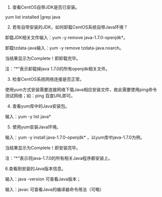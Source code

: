 1. 查看CentOS自带JDK是否已安装。

yum list installed |grep java

2. 若有自带安装的JDK，如何卸载CentOS系统自带Java环境？

卸载JDK相关文件输入：yum -y remove java-1.7.0-openjdk*。

卸载tzdata-java输入：yum -y remove tzdata-java.noarch。

  当结果显示为Complete！即卸载完毕。

注：“*”表示卸载掉java 1.7.0的所有openjdk相关文件。

3. 检查CentOS系统网络连接是否正常。

使用yum方式安装需要连接网络下载Java相应安装文件，故此需要使用ping命令测试网络；如：ping 百度URL即可。

4. 查看yum库中的Java安装包。

输入：yum -y list java* 

5. 使用yum安装Java环境。

输入：yum -y install java-1.7.0-openjdk* ，以yum库中java-1.7.0为例。 

  当结果显示为Complete！即安装完毕。

注：“*”表示将java-1.7.0的所有相关Java程序都安装上。

6.查看刚安装的Java版本信息。

输入：java -version 可查看Java版本；

输入：javac 可查看Java的编译器命令用法（可略）